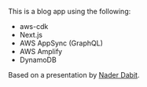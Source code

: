 This is a blog app using the following:
* aws-cdk
* Next.js
* AWS AppSync (GraphQL)
* AWS Amplify
* DynamoDB

Based on a presentation by [Nader Dabit](https://github.com/dabit3).

